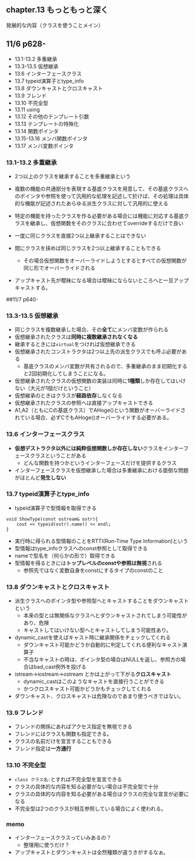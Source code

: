 ## chapter.13 もっともっと深く
発展的な内容（クラスを使うことメイン）
## 11/6 p628-

- 13.1-13.2 多重継承
- 13.3-13.5 仮想継承
- 13.6 インターフェースクラス
- 13.7 typeid演算子とtype_info
- 13.8 ダウンキャストとクロスキャスト
- 13.9 フレンド
- 13.10 不完全型
- 13.11 using
- 13.12 その他のテンプレート引数
- 13.13 テンプレートの特殊化
- 13.14 関数ポインタ
- 13.15-13.16 メンバ関数ポインタ
- 13.17 メンバ変数ポインタ

### 13.1-13.2 多重継承
- 2つ以上のクラスを継承することを多重継承という
- 複数の機能の共通部分を表現する基底クラスを用意して、その基底クラスへのポインタや参照を使って汎用的な処理を記述して於けば、その処理は具体的な機能が記述されたあらゆる派生クラスに対して汎用的に使える
- 特定の機能を持ったクラスを作る必要がある場合には機能に対応する基底クラスを継承し、仮想関数をそのクラスに合わせてoverrideするだけで良い

- 一度に同じクラスを直接2つ以上継承することはできない
- 間にクラスを挟めば同じクラスを2つ以上継承することもできる
	- その場合仮想関数をオーバーライドしようとするとすべての仮想関数が同じ形でオーバーライドされる
- アップキャスト先が曖昧になる場合は曖昧にならないところへと一旦アップキャストする。

##11/7 p640-
### 13.3-13.5 仮想継承
- 同じクラスを複数継承した場合、その**全て**にメンバ変数が作られる 
- 仮想継承されたクラスは**同時に複数継承されなくなる**
- 継承するときには```virtual```をつければ仮想継承できる
- 仮想継承されたコンストラクタは2つ以上先の派生クラスでも呼ぶ必要がある
	- 基底クラスのメンバ変数が共有されるので、多重継承のまま初期化すると2回初期化してしまうことになる。
- 仮想継承されたクラスの仮想関数の実装は同時に**1種類**しか存在してはいけない（大元が1個だけということ）
- 仮想継承のときはクラスが**経路依存**しなくなる
- 仮想継承されたクラスの参照へは直接アップキャストできる
- A1,A2（ともにCの基底クラス）でAHoge()という関数がオーバーライドされている場合、必ずCでもAHoge()オーバーライドする必要がある。


### 13.6 インターフェースクラス
- **仮想デストラクタ以外には純粋仮想関数しか存在しない**クラスをインターフェースクラスということがある
	- どんな関数を持つかというインターフェースだけを提供するクラス
- インターフェースクラスを仮想継承した場合は多重継承における面倒な問題がほとんど**発生しない**


### 13.7 typeid演算子とtype_info
- typeid演算子で型情報を取得できる
```
void ShowType(const ostream& ostr){
	cout << typeid(ostr).name() << endl;
}
```
- 実行時に得られる型情報のことをRTTI(Run-Time Type Information)という
- 型情報はtype_infoクラスへのconst参照として取得できる
- nameで型名を（何らかの形で）取得できる
- 型情報を得るときには**トップレベルのconstや参照は無視**される
	- 参照先ではなく変数自身をconstにするタイプのconstのこと


### 13.8 ダウンキャストとクロスキャスト
- 派生クラスへのポインタ型や参照型へとキャストすることをダウンキャストという
	- 本来の型とは無関係なクラスへとダウンキャストされてしまう可能性があり、危険
	- キャストしてはいけない型へとキャストしてしまう可能性あり。
- dynamic_castを使えばキャスト時に継承関係をチェックしてくれる
	- ダウンキャスト可能かどうか自動的に判定してくれる便利なキャスト演算子
	- 不当なキャストの時は、ポインタ型の場合はNULLを返し、参照方の場合はbad_cast例外を投げる
- istream->iostream->ostream とかは上がって下がる**クロスキャスト**
	- dynamic_castはこのようなキャストを直接行うことができる
	- かつクロスキャスト可能かどうかもチェックしてくれる
- ダウンキャスト、クロスキャストは危険なのであまり使うべきではない。

### 13.9 フレンド
- フレンドの関係にあればアクセス指定を無視できる
- フレンドにはクラスも関数も指定できる。
- クラスの名前だけを宣言することもできる
- フレンド指定は**一方通行**

### 13.10 不完全型
- ```class クラス名:```とすれば不完全型を宣言できる
- クラスの具体的な内容を知る必要がない場合は不完全型で十分
- クラスの具体的な内容を知る必要がある場合はクラスの完全な宣言が必要になる
- 不完全型は2つのクラスが相互参照している場合によく使われる。


### memo 
- インターフェースクラスっていみあるの？
	- 整理用に使うだけ？
- アップキャストとダウンキャストは全然種類が違うきがするなぁ。

